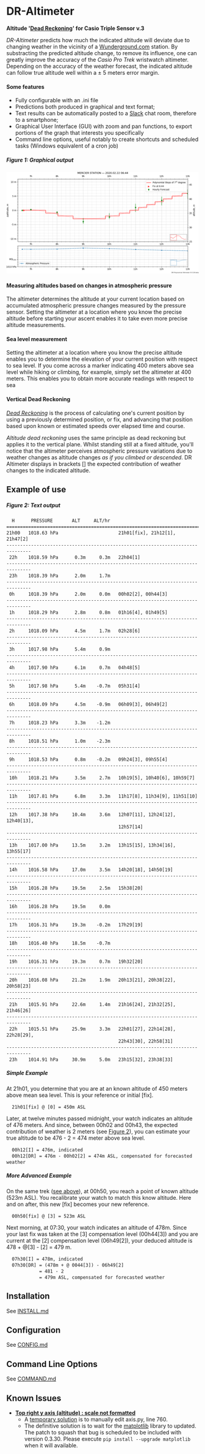 # DR-Altimeter
**Altitude '[Dead Reckoning](https://en.wikipedia.org/wiki/Dead_reckoning)' for Casio Triple Sensor v.3**

_DR-Altimeter_ predicts how much the indicated altitude will deviate due to changing weather in the vicinity of a [Wunderground.com](http://wunderground.com) station. By substracting the predicted altitude change, to remove its influence, one can greatly improve the accuracy of the _Casio Pro Trek_ wristwatch altimeter. Depending on the accuracy of the weather forecast, the indicated altitude can follow true altitude well within a ± 5 meters error margin.

#### Some features

- Fully configurable with an .ini file
- Predictions both produced in graphical and text format;
- Text results can be automatically posted to a [Slack](https://slack.com) chat room, therefore to a smartphone;
- Graphical User Interface (GUI) with zoom and pan functions, to export portions of the graph that interests you specifically
- Command line options, useful notably to create shortcuts and scheduled tasks (Windows equivalent of a cron job)


##### Figure 1: Graphical output
![graphical output](example/graph_example.png)

#### Measuring altitudes based on changes in atmospheric pressure
The altimeter determines the altitude at your current location based on accumulated atmospheric pressure changes measured by the pressure sensor. Setting the altimeter at a location where you know the precise altitude before starting your ascent enables it to take even more precise altitude measurements.

#### Sea level measurement
Setting the altimeter at a location where you know the precise altitude enables you to determine the elevation of your current position with respect to sea level. If you come across a marker indicating 400 meters above sea level while hiking or climbing, for example, simply set the altimeter at 400 meters. This enables you to obtain more accurate readings with respect to sea

#### Vertical Dead Reckoning
[_Dead Reckoning_](https://en.wikipedia.org/wiki/Dead_reckoning) is the process of calculating one's current position by using a previously determined position, or fix, and advancing that position based upon known or estimated speeds over elapsed time and course. 

_Altitude dead reckoning_ uses the same principle as dead reckoning but applies it to the vertical plane. Whilst standing still at a fixed altitude, you'll notice that the altimeter perceives atmospheric pressure variations due to weather changes as altitude changes _as if you climbed or descended_. DR Altimeter displays in brackets [] the expected contribution of weather changes to the indicated altitude.

## Example of use

##### Figure 2: Text output
```
  H      PRESSURE       ALT     ALT/hr                                         
===============================================================================
21h00   1018.63 hPa                      21h01[fix], 21h12[1], 21h47[2]        
-------------------------------------------------------------------------------
 22h    1018.59 hPa      0.3m     0.3m   22h04[1]                              
-------------------------------------------------------------------------------
 23h    1018.39 hPa      2.0m     1.7m                                         
-------------------------------------------------------------------------------
 0h     1018.39 hPa      2.0m     0.0m   00h02[2], 00h44[3]                    
-------------------------------------------------------------------------------
 1h     1018.29 hPa      2.8m     0.8m   01h16[4], 01h49[5]                    
-------------------------------------------------------------------------------
 2h     1018.09 hPa      4.5m     1.7m   02h28[6]                              
-------------------------------------------------------------------------------
 3h     1017.98 hPa      5.4m     0.9m                                         
-------------------------------------------------------------------------------
 4h     1017.90 hPa      6.1m     0.7m   04h48[5]                              
-------------------------------------------------------------------------------
 5h     1017.98 hPa      5.4m    -0.7m   05h31[4]                              
-------------------------------------------------------------------------------
 6h     1018.09 hPa      4.5m    -0.9m   06h09[3], 06h49[2]                    
-------------------------------------------------------------------------------
 7h     1018.23 hPa      3.3m    -1.2m                                         
-------------------------------------------------------------------------------
 8h     1018.51 hPa      1.0m    -2.3m                                         
-------------------------------------------------------------------------------
 9h     1018.53 hPa      0.8m    -0.2m   09h24[3], 09h55[4]                    
-------------------------------------------------------------------------------
 10h    1018.21 hPa      3.5m     2.7m   10h19[5], 10h40[6], 10h59[7]          
-------------------------------------------------------------------------------
 11h    1017.81 hPa      6.8m     3.3m   11h17[8], 11h34[9], 11h51[10]         
-------------------------------------------------------------------------------
 12h    1017.38 hPa     10.4m     3.6m   12h07[11], 12h24[12], 12h40[13],      
                                         12h57[14]                             
-------------------------------------------------------------------------------
 13h    1017.00 hPa     13.5m     3.2m   13h15[15], 13h34[16], 13h55[17]       
-------------------------------------------------------------------------------
 14h    1016.58 hPa     17.0m     3.5m   14h20[18], 14h50[19]                  
-------------------------------------------------------------------------------
 15h    1016.28 hPa     19.5m     2.5m   15h38[20]                             
-------------------------------------------------------------------------------
 16h    1016.28 hPa     19.5m     0.0m                                         
-------------------------------------------------------------------------------
 17h    1016.31 hPa     19.3m    -0.2m   17h29[19]                             
-------------------------------------------------------------------------------
 18h    1016.40 hPa     18.5m    -0.7m                                         
-------------------------------------------------------------------------------
 19h    1016.31 hPa     19.3m     0.7m   19h32[20]                             
-------------------------------------------------------------------------------
 20h    1016.08 hPa     21.2m     1.9m   20h13[21], 20h38[22], 20h58[23]       
-------------------------------------------------------------------------------
 21h    1015.91 hPa     22.6m     1.4m   21h16[24], 21h32[25], 21h46[26]       
-------------------------------------------------------------------------------
 22h    1015.51 hPa     25.9m     3.3m   22h01[27], 22h14[28], 22h28[29],      
                                         22h43[30], 22h58[31]                  
-------------------------------------------------------------------------------
 23h    1014.91 hPa     30.9m     5.0m   23h15[32], 23h38[33]                  
````

##### Simple Example
At 21h01, you determine that you are at an known altitude of 450 meters above mean sea level. This is your reference or initial [fix].

      21h01[fix] @ [0] = 450m ASL

Later, at twelve minutes passed midnight, your watch indicates an altitude of 476 meters. And since, between 00h02 and 00h43, the expected contribution of weather is 2 meters (see [Figure 2](README.md#figure-2-textual-output)), you can estimate your true altitude to be 476 - 2 = 474 meter above sea level.

      00h12[I] = 476m, indicated
      00h12[DR] = 476m - 00h02[2] = 474m ASL, compensated for forecasted weather
      
##### More Advanced Example
On the same trek ([see above](DR-Altimeter#simple-use)), at 00h50, you reach a point of known altitude (523m ASL). You recalibrate your watch to match this know altitude. Here and on after, this new [fix] becomes your new reference.

      00h50[fix] @ [3] = 523m ASL
     
Next morning, at 07:30, your watch indicates an altitude of 478m. Since your last fix was taken at the [3] compensation level (00h44[3]) and you are current at the [2] compensation level (06h49[2]), your deduced altitude is 478 + @[3] - [2] = 479 m.

      07h30[I] = 478m, indicated
      07h30[DR] = (478m + @ 0044[3]) - 06h49[2]
                = 481 - 2
                = 479m ASL, compensated for forecasted weather 
               
## Installation

See [INSTALL.md](INSTALL.md)

##  Configuration

See [CONFIG.md](CONFIG.md)

## Command Line Options

See [COMMAND.md](COMMAND.md)

## Known Issues

- **[Top right y axis (altitude) : scale not formatted](https://github.com/Wlodarski/DR-Altimeter/issues/1)**  
  - A [temporary solution](https://github.com/matplotlib/matplotlib/issues/15621#issuecomment-571744504) is to manually edit axis.py, line 760. 
  - The definitive solution is to wait for the [matplotlib](https://matplotlib.org/) library to updated. The patch to squash that bug is scheduled to be included with version 0.3.30. Please execute `pip install --upgrade matplotlib` when it will available.
